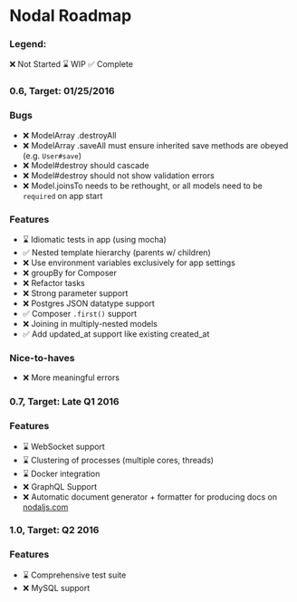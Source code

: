 # Nodal Roadmap

### Legend:

:x: Not Started
:hourglass: WIP
:white_check_mark: Complete

### 0.6, Target: 01/25/2016

### Bugs
* :x: ModelArray .destroyAll
* :x: ModelArray .saveAll must ensure inherited save methods are obeyed (e.g. `User#save`)
* :x: Model#destroy should cascade
* :x: Model#destroy should not show validation errors
* :x: Model.joinsTo needs to be rethought, or all models need to be `required` on app start

### Features
* :hourglass: Idiomatic tests in app (using mocha)
* :white_check_mark: Nested template hierarchy (parents w/ children)
* :x: Use environment variables exclusively for app settings
* :x: groupBy for Composer
* :x: Refactor tasks
* :x: Strong parameter support
* :x: Postgres JSON datatype support
* :white_check_mark: Composer `.first()` support
* :x: Joining in multiply-nested models
* :white_check_mark: Add updated_at support like existing created_at

### Nice-to-haves
* :x: More meaningful errors

### 0.7, Target: Late Q1 2016

### Features
* :hourglass: WebSocket support
* :hourglass: Clustering of processes (multiple cores, threads)
* :hourglass: Docker integration
* :x: GraphQL Support
* :x: Automatic document generator + formatter for producing docs on [nodaljs.com](http://nodaljs.com)

### 1.0, Target: Q2 2016

### Features
* :hourglass: Comprehensive test suite
* :x: MySQL support
